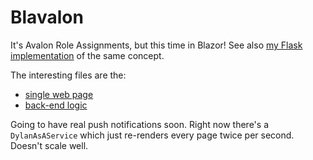 # Blavalon

It's Avalon Role Assignments, but this time in Blazor! See also [my Flask implementation](https://github.com/DylanDmitri/spamalot) of the same concept.

The interesting files are the:
  - [single web page](https://github.com/DylanDmitri/Blavalon/blob/master/Blavalon/Pages/Index.razor)
  - [back-end logic](https://github.com/DylanDmitri/Blavalon/blob/master/Blavalon/Data/RoomService.cs)
  
Going to have real push notifications soon. Right now there's a `DylanAsAService` which just re-renders every page twice per second. Doesn't scale well.
